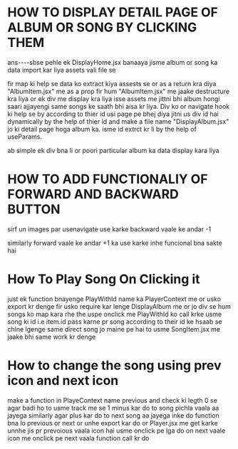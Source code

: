 # HOW TO DISPLAY DETAIL PAGE OF ALBUM OR SONG BY CLICKING THEM

ans----sbse pehle ek DisplayHome.jsx banaaya jisme album or song ka data import kar liya assets vali file se 
<!-- <div>
{albumsData.map((item, index) => (<AlbumItem key={index} name={item.name} desc={item.desc} id={item.id} image={item.image} />))}
</div> -->

fir map ki help se data ko extract kiya assests se or as a return kra diya "AlbumItem.jsx" me as a prop
fir hum "AlbumItem.jsx" me jaake destructure kra liya or ek div me display kra liya isse assets me  jittni bhi album hongi saari ajjayengi same songs ke saath bhi aisa kr liya. Div ko or navigate hook ki help se by according to thier id usi page pe bhej diya jitni us div id hai dynamically by the help of thier id and make a file name "DisplayAlbum.jsx" jo ki detail page hoga album ka.
isme id extrct kr li by the help of useParams.
<!-- const {id} = useParams();  
    const albumData = albumsData[id]; -->

ab simple ek div bna li or poori particular album ka data display kara liya

<!-- <div>
        <img src={albumData.image} alt="" />
        <div className="flex flex-col">
            <p>Playlist</p>
            <h2 className='text-5xl font-bold mb-4 md:text-7xl'>{albumData.name}</h2>
            <h4>{albumData.desc}</h4>
        </div>
</div>         -->


# HOW TO ADD FUNCTIONALIY OF FORWARD AND BACKWARD BUTTON

sirf un images par usenavigate use karke backward vaale ke andar -1
<!-- onClick={()=>navigate(-1)} -->
similarly forward vaale ke andar +1 ka use karke inhe funcional bna sakte hai

# How To Play Song On Clicking it

just ek function bnayenge PlayWithId name ka PlayerContext me or usko export kr denge fir usko require kar lenge DisplayAlbum me 
or jo div se hum songs ko  map kara rhe the uspe onclick me PlayWithId ko call krke usme song ki id i.e item.id pass karne pr
song according to their id ke hsaab se chlne lgenge same direct song jo maine pe hai to usme SongItem.jsx me jaake bhi same work 
kr denge

# How to change the song using prev icon and next icon

make a function in PlayeContext name previous and check ki legth 0 se agar badi ho to usme track me se  1 minus kar do to song pichla vaala aa jayega similarly agar plus kar do to next song aa jayega inke do function bna lo previous or next or unhe export kar do or Player.jsx me get karke unnhe jis pr prevoious vaala icon hai usme onclick pe lga do on next vaale icon me onclick pe
next vaala function call kr do 
